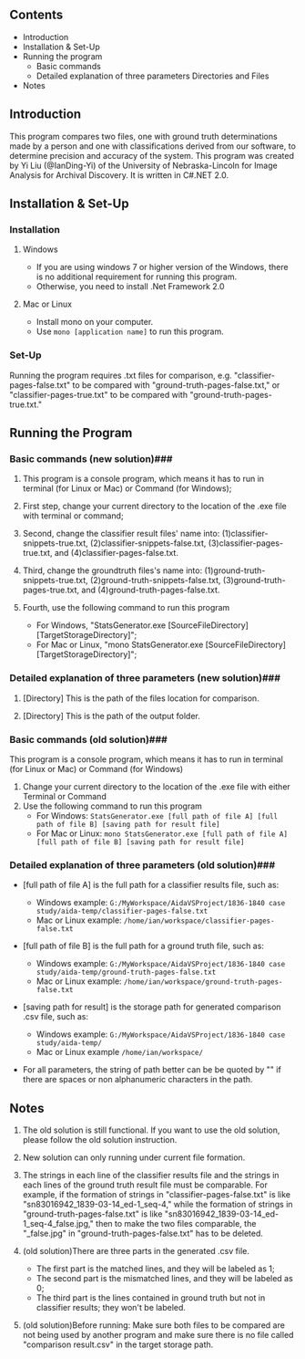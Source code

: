 ## Contents ##
* Introduction
* Installation & Set-Up
* Running the program
  - Basic commands
  - Detailed explanation of three parameters Directories and Files
* Notes

## Introduction ##
This program compares two files, one with ground truth determinations made by a person and one with classifications derived from our software, to determine precision and accuracy of the system. This program was created by Yi Liu (@IanDing-Yi) of the University of Nebraska-Lincoln for Image Analysis for Archival Discovery. It is written in C#.NET 2.0.

## Installation & Set-Up ##

### Installation ###
1. Windows
	- If you are using windows 7 or higher version of the Windows, there is no additional requirement for running this program.
	- Otherwise, you need to install .Net Framework 2.0

2. Mac or Linux
	- Install mono on your computer.
	- Use `mono [application name]` to run this program.

### Set-Up ###
Running the program requires .txt files for comparison, e.g. "classifier-pages-false.txt" to be compared with "ground-truth-pages-false.txt," or "classifier-pages-true.txt" to be compared with "ground-truth-pages-true.txt."

## Running the Program ##

### Basic commands (new solution)###
1. This program is a console program, which means it has to run in terminal (for Linux or Mac) or Command (for Windows);

2. First step, change your current directory to the location of the .exe file with terminal or command;

3. Second, change the classifier result files' name into: (1)classifier-snippets-true.txt, (2)classifier-snippets-false.txt, (3)classifier-pages-true.txt, and (4)classifier-pages-false.txt.

4. Third, change the groundtruth files's name into: (1)ground-truth-snippets-true.txt, (2)ground-truth-snippets-false.txt, (3)ground-truth-pages-true.txt, and (4)ground-truth-pages-false.txt.

3. Fourth, use the following command to run this program
	- For Windows, "StatsGenerator.exe [SourceFileDirectory] [TargetStorageDirectory]";
	- For Mac or Linux, "mono StatsGenerator.exe [SourceFileDirectory] [TargetStorageDirectory]";

### Detailed explanation of three parameters (new solution)###
1. [Directory]
	This is the path of the files location for comparison.

2. [Directory]
	This is the path of the output folder.

### Basic commands (old solution)###
This program is a console program, which means it has to run in terminal (for Linux or Mac) or Command (for Windows)  
1. Change your current directory to the location of the .exe file with either Terminal or Command  
3. Use the following command to run this program
	- For Windows: `StatsGenerator.exe [full path of file A] [full path of file B] [saving path for result file]`
	- For Mac or Linux: `mono StatsGenerator.exe [full path of file A] [full path of file B] [saving path for result file]`

### Detailed explanation of three parameters (old solution)###

* [full path of file A] is the full path for a classifier results file, such as:
	- Windows example: `G:/MyWorkspace/AidaVSProject/1836-1840 case study/aida-temp/classifier-pages-false.txt`
	- Mac or Linux example: `/home/ian/workspace/classifier-pages-false.txt`

* [full path of file B] is the full path for a ground truth file, such as:
	- Windows example: `G:/MyWorkspace/AidaVSProject/1836-1840 case study/aida-temp/ground-truth-pages-false.txt`
	- Mac or Linux example: `/home/ian/workspace/ground-truth-pages-false.txt`

* [saving path for result] is the storage path for generated comparison .csv file, such as:
	- Windows example: `G:/MyWorkspace/AidaVSProject/1836-1840 case study/aida-temp/`
	- Mac or Linux example `/home/ian/workspace/`

* For all parameters, the string of path better can be be quoted by "" if there are spaces or non alphanumeric characters in the path.

## Notes ##

1. The old solution is still functional. If you want to use the old solution, please follow the old solution instruction.

2. New solution can only running under current file formation.

3. The strings in each line of the classifier results file and the strings in each lines of the ground truth result file must  be comparable. For example, if the formation of strings in "classifier-pages-false.txt" is like "sn83016942_1839-03-14_ed-1_seq-4," while the formation of strings in "ground-truth-pages-false.txt" is like "sn83016942_1839-03-14_ed-1_seq-4_false.jpg," then to make the two files comparable, the "\_false.jpg" in "ground-truth-pages-false.txt" has to be deleted.

4. (old solution)There are three parts in the generated .csv file.
	- The first part is the matched lines, and they will be labeled as 1;
	- The second part is the mismatched lines, and they will be labeled as 0;
	- The third part is the lines contained in ground truth but not in classifier results; they won't be labeled.

5. (old solution)Before running: Make sure both files to be compared are not being used by another program and make sure there is no file called "comparison result.csv" in the target storage path.
